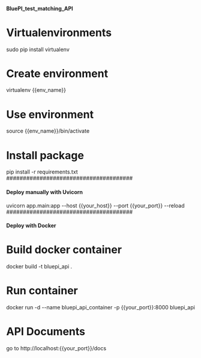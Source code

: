 #### BluePI_test_matching_API ####
# Virtualenvironments
sudo pip install virtualenv
# Create environment
virtualenv {{env_name}}
# Use environment
source {{env_name}}/bin/activate
# Install package
pip install -r requirements.txt
######################################
#### Deploy manually with Uvicorn ####
uvicorn app.main:app --host {{your_host}} --port {{your_port}} --reload
######################################

#### Deploy with Docker ####
# Build docker container
docker build -t bluepi_api .
# Run container
docker run -d --name bluepi_api_container -p {{your_port}}:8000 bluepi_api

# API Documents
go to http://localhost:{{your_port}}/docs
